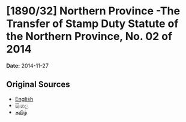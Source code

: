 # [1890/32] Northern Province -The Transfer of Stamp Duty Statute of the Northern Province, No. 02 of 2014

**Date:** 2014-11-27

## Original Sources

- [English](https://documents.gov.lk/view/extra-gazettes/2014/11/1890-32_E.pdf)
- [සිංහල](https://documents.gov.lk/view/extra-gazettes/2014/11/1890-32_S.pdf)
- [தமிழ்](https://documents.gov.lk/view/extra-gazettes/2014/11/1890-32_T.pdf)
